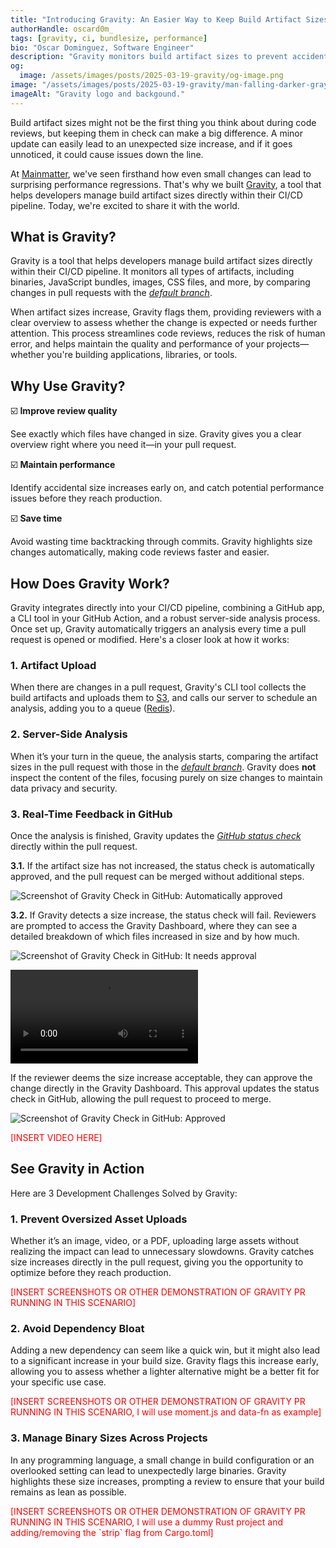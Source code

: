 ```yaml
---
title: "Introducing Gravity: An Easier Way to Keep Build Artifact Sizes Under Control"
authorHandle: oscard0m_
tags: [gravity, ci, bundlesize, performance]
bio: "Oscar Dominguez, Software Engineer"
description: "Gravity monitors build artifact sizes to prevent accidental increases – right in your CI pipeline."
og:
  image: /assets/images/posts/2025-03-19-gravity/og-image.png
image: "/assets/images/posts/2025-03-19-gravity/man-falling-darker-gray-logo.webp"
imageAlt: "Gravity logo and backgound."
---
```


Build artifact sizes might not be the first thing you think about during code reviews, but keeping them in check can make a big difference. A minor update can easily lead to an unexpected size increase, and if it goes unnoticed, it could cause issues down the line.

At [Mainmatter](https://mainmatter.com), we've seen firsthand how even small changes can lead to surprising performance regressions. That's why we built [Gravity](https://gravity.ci), a tool that helps developers manage build artifact sizes directly within their CI/CD pipeline. Today, we're excited to share it with the world.

## What is Gravity?

Gravity is a tool that helps developers manage build artifact sizes directly within their CI/CD pipeline. It monitors all types of artifacts, including binaries, JavaScript bundles, images, CSS files, and more, by comparing changes in pull requests with the [_default branch_](https://docs.github.com/en/pull-requests/collaborating-with-pull-requests/proposing-changes-to-your-work-with-pull-requests/about-branches#about-the-default-branch).

When artifact sizes increase, Gravity flags them, providing reviewers with a clear overview to assess whether the change is expected or needs further attention. This process streamlines code reviews, reduces the risk of human error, and helps maintain the quality and performance of your projects—whether you're building applications, libraries, or tools.

## Why Use Gravity?

☑️ **Improve review quality**

See exactly which files have changed in size. Gravity gives you a clear overview right where you need it—in your pull request.

☑️ **Maintain performance**

Identify accidental size increases early on, and catch potential performance issues before they reach production.

☑️ **Save time**

Avoid wasting time backtracking through commits. Gravity highlights size changes automatically, making code reviews faster and easier.

## How Does Gravity Work?

Gravity integrates directly into your CI/CD pipeline, combining a GitHub app, a CLI tool in your GitHub Action, and a robust server-side analysis process. Once set up, Gravity automatically triggers an analysis every time a pull request is opened or modified. Here's a closer look at how it works:

### 1. Artifact Upload

When there are changes in a pull request, Gravity's CLI tool collects the build artifacts and uploads them to [S3](https://aws.amazon.com/s3/), and calls our server to schedule an analysis, adding you to a queue ([Redis](https://redis.io/)).

### 2. Server-Side Analysis

When it’s your turn in the queue, the analysis starts, comparing the artifact sizes in the pull request with those in the [_default branch_](https://docs.github.com/en/pull-requests/collaborating-with-pull-requests/proposing-changes-to-your-work-with-pull-requests/about-branches#about-the-default-branch). Gravity does **not** inspect the content of the files, focusing purely on size changes to maintain data privacy and security.

### 3. Real-Time Feedback in GitHub

Once the analysis is finished, Gravity updates the [_GitHub status check_](https://docs.github.com/en/pull-requests/collaborating-with-pull-requests/collaborating-on-repositories-with-code-quality-features/about-status-checks) directly within the pull request.

**3.1.** If the artifact size has not increased, the status check is automatically approved, and the pull request can be merged without additional steps.

![Screenshot of Gravity Check in GitHub: Automatically approved](/assets/images/posts/2025-03-19-gravity/automatically-approved.png)

**3.2.** If Gravity detects a size increase, the status check will fail. Reviewers are prompted to access the Gravity Dashboard, where they can see a detailed breakdown of which files increased in size and by how much.

![Screenshot of Gravity Check in GitHub: It needs approval](/assets/images/posts/2025-03-19-gravity/needs-approval.png)

![Approval page](/assets/images/posts/2025-03-19-gravity/approval-page.mp4#video)

If the reviewer deems the size increase acceptable, they can approve the change directly in the Gravity Dashboard. This approval updates the status check in GitHub, allowing the pull request to proceed to merge.

![Screenshot of Gravity Check in GitHub: Approved](/assets/images/posts/2025-03-19-gravity/approved.png)

<p style="color:red">[INSERT VIDEO HERE]<p>

## See Gravity in Action

Here are 3 Development Challenges Solved by Gravity:

### 1. Prevent Oversized Asset Uploads

Whether it’s an image, video, or a PDF, uploading large assets without realizing the impact can lead to unnecessary slowdowns. Gravity catches size increases directly in the pull request, giving you the opportunity to optimize before they reach production.

<p style="color:red">[INSERT SCREENSHOTS OR OTHER DEMONSTRATION OF GRAVITY PR RUNNING IN THIS SCENARIO]<p>

### 2. Avoid Dependency Bloat

Adding a new dependency can seem like a quick win, but it might also lead to a significant increase in your build size. Gravity flags this increase early, allowing you to assess whether a lighter alternative might be a better fit for your specific use case.

<p style="color:red">[INSERT SCREENSHOTS OR OTHER DEMONSTRATION OF GRAVITY PR RUNNING IN THIS SCENARIO, I will use moment.js and data-fn as example]<p>

### 3. Manage Binary Sizes Across Projects

In any programming language, a small change in build configuration or an overlooked setting can lead to unexpectedly large binaries. Gravity highlights these size increases, prompting a review to ensure that your build remains as lean as possible.

<p style="color:red">[INSERT SCREENSHOTS OR OTHER DEMONSTRATION OF GRAVITY PR RUNNING IN THIS SCENARIO, I will use a dummy Rust project and adding/removing the `strip` flag from Cargo.toml]<p>
